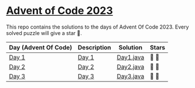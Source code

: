 # [Advent of Code 2023](https://adventofcode.com/2023)

This repo contains the solutions to the days of Advent Of Code 2023.
Every solved puzzle will give a star 🌟.

| Day (Advent Of Code)                         | Description                                     | Solution                                           | Stars |
|----------------------------------------------|-------------------------------------------------|----------------------------------------------------|-------|
| [Day 1](https://adventofcode.com/2023/day/1) | [Day 1](src/main/resources/day1/description.md) | [Day1.java](src/main/java/com/rips7/day/Day1.java) | 🌟 🌟 |
| [Day 2](https://adventofcode.com/2023/day/2) | [Day 2](src/main/resources/day2/description.md) | [Day2.java](src/main/java/com/rips7/day/Day2.java) | 🌟 🌟 |       
| [Day 3](https://adventofcode.com/2023/day/3) | [Day 3](src/main/resources/day3/description.md) | [Day3.java](src/main/java/com/rips7/day/Day3.java) | 🌟 🌟 |%       